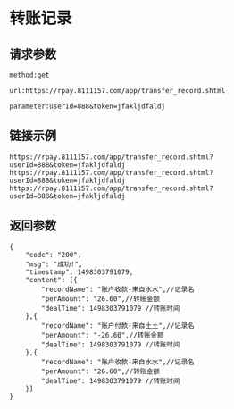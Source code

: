 # 转账记录

## 请求参数
	method:get
	
	url:https://rpay.8111157.com/app/transfer_record.shtml
	
	parameter:userId=888&token=jfakljdfaldj

## 链接示例
    https://rpay.8111157.com/app/transfer_record.shtml?userId=888&token=jfakljdfaldj
    https://rpay.8111157.com/app/transfer_record.shtml?userId=888&token=jfakljdfaldj
    https://rpay.8111157.com/app/transfer_record.shtml?userId=888&token=jfakljdfaldj
    
## 返回参数
	{
		"code": "200",
		"msg": "成功!",
		"timestamp": 1498303791079,
		"content": [{
			"recordName": "账户收款-来自水水",//记录名
			"perAmount": "26.60",//转账金额
			"dealTime": 1498303791079 //转账时间
		},{
			"recordName": "账户付款-来自土土",//记录名
			"perAmount": "-26.60",//转账金额
			"dealTime": 1498303791079 //转账时间
		},{
			"recordName": "账户收款-来自水水",//记录名
			"perAmount": "26.60",//转账金额
			"dealTime": 1498303791079 //转账时间
		}]
	}